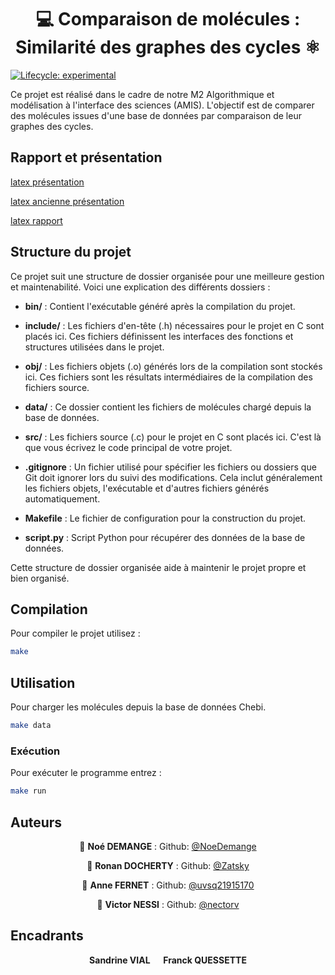 <h1 align="center"> 💻 Comparaison de molécules : Similarité des graphes des cycles ⚛️</h1>
<p>
</p>

<!-- badges: start -->
[![Lifecycle:
experimental](https://img.shields.io/badge/lifecycle-experimental-orange.svg)](https://lifecycle.r-lib.org/articles/stages.html#experimental)
<!-- badges: end -->

Ce projet est réalisé dans le cadre de notre M2 Algorithmique et modélisation à l'interface des sciences (AMIS). L'objectif est de comparer des molécules issues d'une base de données par comparaison de leur graphes des cycles.

## Rapport et présentation

[latex présentation](https://www.overleaf.com/4279531282ghsdfmdxbmqv#2be995)

[latex ancienne présentation](https://www.overleaf.com/9936189727ddqhdmmvxmqq#957509)

[latex rapport](https://www.overleaf.com/9143591999bkqtcxgnwvfz#696441)

## Structure du projet

Ce projet suit une structure de dossier organisée pour une meilleure gestion et maintenabilité. Voici une explication des différents dossiers :

- **bin/** : Contient l'exécutable généré après la compilation du projet.

- **include/** : Les fichiers d'en-tête (.h) nécessaires pour le projet en C sont placés ici. Ces fichiers définissent les interfaces des fonctions et structures utilisées dans le projet.

- **obj/** : Les fichiers objets (.o) générés lors de la compilation sont stockés ici. Ces fichiers sont les résultats intermédiaires de la compilation des fichiers source.

- **data/** : Ce dossier contient les fichiers de molécules chargé depuis la base de données.

- **src/** : Les fichiers source (.c) pour le projet en C sont placés ici. C'est là que vous écrivez le code principal de votre projet.

- **.gitignore** : Un fichier utilisé pour spécifier les fichiers ou dossiers que Git doit ignorer lors du suivi des modifications. Cela inclut généralement les fichiers objets, l'exécutable et d'autres fichiers générés automatiquement.

- **Makefile** : Le fichier de configuration pour la construction du projet.

- **script.py** : Script Python pour récupérer des données de la base de données.

Cette structure de dossier organisée aide à maintenir le projet propre et bien organisé.

## Compilation

Pour compiler le projet utilisez :
```sh
make
```

## Utilisation

Pour charger les molécules depuis la base de données Chebi.
```sh
make data
```

<!--### Démo
Pour lancer une démo sur le substrat adénosine :
```sh
make demo
```-->

### Exécution
Pour exécuter le programme entrez :
```sh
make run
```
<!--```sh
./bin/cageMol.exe -i [fichier_substrat.xyz]
```
Puis les paramètres alpha et sizemax peuvent être aussi modifiés.
Alpha est utilisé pour la génération d'une enveloppe concave et sizemax correspond au nombre d'atomes maximum que l'on veut dans un chemin qu'on génère.
```sh
alpha (défaut 3) : -a [double]

sizemax (défaut 5) : -s [entier]
```
Pour avoir de l'aide : 
 ```sh
-h
```

### Nettoyage des fichiers

Pour supprimer l'éxécutable et les fichiers objets :
```sh
make clean
```
Pour supprimer en plus les résultats : 
```sh
make mrproper
```

### Visualisation

Pour visualiser les résultats vous pouvez utiliser Pymol ou tout autres logiciels de visualisation moléculaire. -->

## Auteurs

<div align="center">

👤 **Noé DEMANGE** : Github: [@NoeDemange](https://github.com/NoeDemange)

👤 **Ronan DOCHERTY** :  Github: [@Zatsky](https://github.com/Zatsky)

👤 **Anne FERNET** : Github: [@uvsq21915170](https://github.com/uvsq21915170)

👤 **Victor NESSI** : Github: [@nectorv](https://github.com/nectorv)

</div>

## Encadrants
 <div align="center">
  <b>Sandrine VIAL &emsp; Franck QUESSETTE</b>
</div>